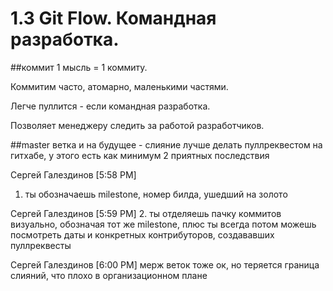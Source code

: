 1.3 Git Flow. Командная разработка.
==
##коммит
1 мысль = 1 коммиту.

Коммитим часто, атомарно, маленькими частями.

Легче пуллится - если командная разработка.

Позволяет менеджеру следить за работой разработчиков. 


##master ветка
 и на будущее - слияние лучше делать пуллреквестом на гитхабе, у этого есть как минимум 2 приятных последствия

Сергей Галездинов [5:58 PM]
1. ты обозначаешь milestone, номер билда, ушедший на золото

Сергей Галездинов [5:59 PM]
2. ты отделяешь пачку коммитов визуально, обозначая тот же milestone, плюс ты всегда потом можешь посмотреть даты и конкретных контрибуторов, создававших пуллреквесты

Сергей Галездинов [6:00 PM]
мерж веток тоже ок, но теряется граница слияний, что плохо в организационном плане




